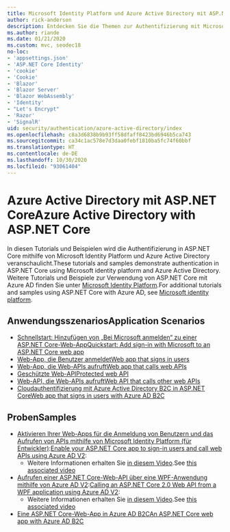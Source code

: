 ```yaml
---
title: Microsoft Identity Platform und Azure Active Directory mit ASP.NET Core
author: rick-anderson
description: Entdecken Sie die Themen zur Authentifizierung mit Microsoft Identity Platform, Azure Active Directory für Web-Apps und APIs in ASP.NET Core.
ms.author: riande
ms.date: 01/21/2020
ms.custom: mvc, seodec18
no-loc:
- 'appsettings.json'
- 'ASP.NET Core Identity'
- 'cookie'
- 'Cookie'
- 'Blazor'
- 'Blazor Server'
- 'Blazor WebAssembly'
- 'Identity'
- "Let's Encrypt"
- 'Razor'
- 'SignalR'
uid: security/authentication/azure-active-directory/index
ms.openlocfilehash: c8a3d6838b9b93ff58dfaff8423bd6946b5ca743
ms.sourcegitcommit: ca34c1ac578e7d3daa0febf1810ba5fc74f60bbf
ms.translationtype: HT
ms.contentlocale: de-DE
ms.lasthandoff: 10/30/2020
ms.locfileid: "93061404"
---
```

# <a name="azure-active-directory-with-aspnet-core"></a><span data-ttu-id="c4eb7-103">Azure Active Directory mit ASP.NET Core</span><span class="sxs-lookup"><span data-stu-id="c4eb7-103">Azure Active Directory with ASP.NET Core</span></span>

<span data-ttu-id="c4eb7-104">In diesen Tutorials und Beispielen wird die Authentifizierung in ASP.NET Core mithilfe von Microsoft Identity Platform und Azure Active Directory veranschaulicht.</span><span class="sxs-lookup"><span data-stu-id="c4eb7-104">These tutorials and samples demonstrate authentication in ASP.NET Core using Microsoft identity platform and Azure Active Directory.</span></span> <span data-ttu-id="c4eb7-105">Weitere Tutorials und Beispiele zur Verwendung von ASP.NET Core mit Azure AD finden Sie unter [Microsoft Identity Platform](/azure/active-directory/develop/).</span><span class="sxs-lookup"><span data-stu-id="c4eb7-105">For additional tutorials and samples using ASP.NET Core with Azure AD, see [Microsoft identity platform](/azure/active-directory/develop/).</span></span>

## <a name="application-scenarios"></a><span data-ttu-id="c4eb7-106">Anwendungsszenarios</span><span class="sxs-lookup"><span data-stu-id="c4eb7-106">Application Scenarios</span></span>

* [<span data-ttu-id="c4eb7-107">Schnellstart: Hinzufügen von „Bei Microsoft anmelden“ zu einer ASP.NET Core-Web-App</span><span class="sxs-lookup"><span data-stu-id="c4eb7-107">Quickstart: Add sign-in with Microsoft to an ASP.NET Core web app</span></span>](/azure/active-directory/develop/quickstart-v2-aspnet-core-webapp)
* [<span data-ttu-id="c4eb7-108">Web-App, die Benutzer anmeldet</span><span class="sxs-lookup"><span data-stu-id="c4eb7-108">Web app that signs in users</span></span>](/azure/active-directory/develop/scenario-web-app-sign-user-overview?tabs=aspnetcore)
* [<span data-ttu-id="c4eb7-109">Web-App, die Web-APIs aufruft</span><span class="sxs-lookup"><span data-stu-id="c4eb7-109">Web app that calls web APIs</span></span>](/azure/active-directory/develop/scenario-web-app-call-api-overview)
* [<span data-ttu-id="c4eb7-110">Geschützte Web-API</span><span class="sxs-lookup"><span data-stu-id="c4eb7-110">Protected web API</span></span>](/azure/active-directory/develop/scenario-protected-web-api-overview)
* [<span data-ttu-id="c4eb7-111">Web-API, die Web-APIs aufruft</span><span class="sxs-lookup"><span data-stu-id="c4eb7-111">Web API that calls other web APIs</span></span>](/azure/active-directory/develop/scenario-web-api-call-api-overview)
* [<span data-ttu-id="c4eb7-112">Cloudauthentifizierung mit Azure Active Directory B2C in ASP.NET Core</span><span class="sxs-lookup"><span data-stu-id="c4eb7-112">Web app that signs in users with Azure AD B2C</span></span>](xref:security/authentication/azure-ad-b2c)

## <a name="samples"></a><span data-ttu-id="c4eb7-113">Proben</span><span class="sxs-lookup"><span data-stu-id="c4eb7-113">Samples</span></span>

* <span data-ttu-id="c4eb7-114">[Aktivieren Ihrer Web-Apps für die Anmeldung von Benutzern und das Aufrufen von APIs mithilfe von Microsoft Identity Platform (für Entwickler)](/samples/azure-samples/active-directory-aspnetcore-webapp-openidconnect-v2/enable-webapp-signin/):</span><span class="sxs-lookup"><span data-stu-id="c4eb7-114">[Enable your ASP.NET Core app to sign-in users and call web APIs using Azure AD V2](/samples/azure-samples/active-directory-aspnetcore-webapp-openidconnect-v2/enable-webapp-signin/):</span></span> 
  * <span data-ttu-id="c4eb7-115">Weitere Informationen erhalten Sie [in diesem Video](https://channel9.msdn.com/Events/Build/2018/THR5001).</span><span class="sxs-lookup"><span data-stu-id="c4eb7-115">See [this associated video](https://channel9.msdn.com/Events/Build/2018/THR5001)</span></span>
* <span data-ttu-id="c4eb7-116">[Aufrufen einer ASP.NET Core-Web-API über eine WPF-Anwendung mithilfe von Azure AD V2](/samples/azure-samples/active-directory-dotnet-native-aspnetcore-v2/calling-an-aspnet-core-web-api-from-a-wpf-application-using-azure-ad-v2/):</span><span class="sxs-lookup"><span data-stu-id="c4eb7-116">[Calling an ASP.NET Core 2.0 Web API from a WPF application using Azure AD V2](/samples/azure-samples/active-directory-dotnet-native-aspnetcore-v2/calling-an-aspnet-core-web-api-from-a-wpf-application-using-azure-ad-v2/):</span></span> 
  * <span data-ttu-id="c4eb7-117">Weitere Informationen erhalten Sie [in diesem Video](https://channel9.msdn.com/Events/Build/2018/THR5000).</span><span class="sxs-lookup"><span data-stu-id="c4eb7-117">See [this associated video](https://channel9.msdn.com/Events/Build/2018/THR5000)</span></span>
* [<span data-ttu-id="c4eb7-118">Eine ASP.NET Core-Web-App in Azure AD B2C</span><span class="sxs-lookup"><span data-stu-id="c4eb7-118">An ASP.NET Core web app with Azure AD B2C</span></span>](/samples/azure-samples/active-directory-b2c-dotnetcore-webapp/an-aspnet-core-web-app-with-azure-ad-b2c/)
